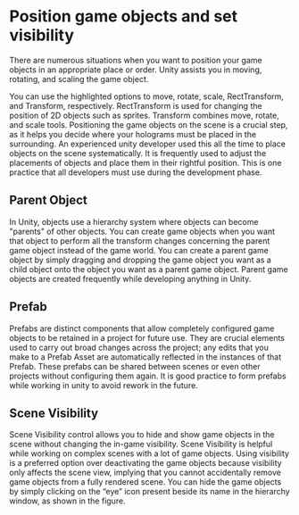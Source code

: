 # Position game objects and set visibility

There are numerous situations when you want to position your game objects in an appropriate place or order. Unity assists you in moving, rotating, and scaling the game object. 

You can use the highlighted options to move, rotate, scale, RectTransform, and Transform, respectively. RectTransform is used for changing the position of 2D objects such as sprites. Transform combines move, rotate, and scale tools. Positioning the game objects on the scene is a crucial step, as it helps you decide where your holograms must be placed in the surrounding. An experienced unity developer used this all the time to place objects on the scene systematically. It is frequently used to adjust the placements of objects and place them in their rightful position. This is one practice that all developers must use during the development phase.

## Parent Object
In Unity, objects use a hierarchy system where objects can become "parents" of other objects. You can create game objects when you want that object to perform all the transform changes concerning the parent game object instead of the game world. You can create a parent game object by simply dragging and dropping the game object you want as a child object onto the object you want as a parent game object. Parent game objects are created frequently while developing anything in Unity.

## Prefab
Prefabs are distinct components that allow completely configured game objects to be retained in a project for future use. They are crucial elements used to carry out broad changes across the project; any edits that you make to a Prefab Asset are automatically reflected in the instances of that Prefab. These prefabs can be shared between scenes or even other projects without configuring them again. It is good practice to form prefabs while working in unity to avoid rework in the future.

## Scene Visibility
Scene Visibility control allows you to hide and show game objects in the scene without changing the in-game visibility. Scene Visibility is helpful while working on complex scenes with a lot of game objects. Using visibility is a preferred option over deactivating the game objects because visibility only affects the scene view, implying that you cannot accidentally remove game objects from a fully rendered scene. You can hide the game objects by simply clicking on the “eye” icon present beside its name in the hierarchy window, as shown in the figure.


 
 
 
 
 
 
